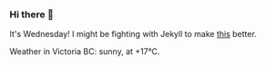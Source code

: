 ### Hi there :wave:

It's Wednesday! I might be fighting with Jekyll to make [this](https://swissclubtoronto.ca) better.

Weather in Victoria BC: sunny, at +17°C.
